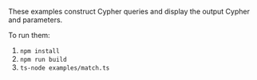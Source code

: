 These examples construct Cypher queries and display the output Cypher and parameters.

To run them:

1. `npm install`
2. `npm run build`
3. `ts-node examples/match.ts`
